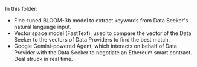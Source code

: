 In this folder:

- Fine-tuned BLOOM-3b model to extract keywords from Data Seeker's natural language input.
- Vector space model (FastText), used to compare the vector of the Data Seeker to the vectors of Data Providers to find the best match.
- Google Gemini-powered Agent, which interacts on behalf of Data Provider with the Data Seeker to negotiate an Ethereum smart contract. Deal struck in real time.
